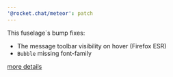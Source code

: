 ```yaml
---
'@rocket.chat/meteor': patch
---
```


This fuselage`s bump fixes: 
- The message toolbar visibility on hover (Firefox ESR)
- `Bubble` missing font-family

[more details](https://github.com/RocketChat/fuselage/releases/tag/%40rocket.chat%2Ffuselage%400.53.7)
